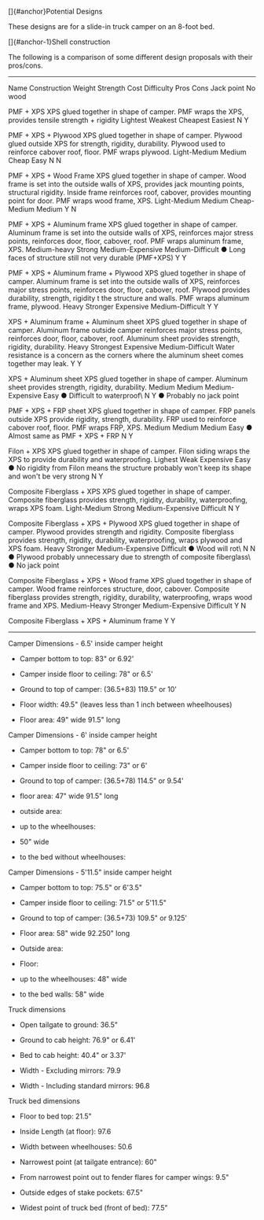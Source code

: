<!-- START doctoc generated TOC please keep comment here to allow auto update -->
<!-- DON'T EDIT THIS SECTION, INSTEAD RE-RUN doctoc TO UPDATE -->

<p align="center">

</p>

<!-- END doctoc generated TOC please keep comment here to allow auto update -->

[]{#anchor}Potential Designs

These designs are for a slide-in truck camper on an 8-foot bed.

[]{#anchor-1}Shell construction

The following is a comparison of some different design proposals with
their pros/cons.

  --------------------------------------------- ---------------------------------------------------------------------------------------------------------------------------------------------------------------------------------------------------------------------------------------------------------------------------------- -------------- ----------- ------------------ ------------------ ------ ----------------------------------------------------------------------------------------------------- ------------ ---------
  Name                                          Construction                                                                                                                                                                                                                                                                       Weight         Strength    Cost               Difficulty         Pros   Cons                                                                                                  Jack point   No wood

  PMF + XPS                                     XPS glued together in shape of camper. PMF wraps the XPS, provides tensile strength + rigidity                                                                                                                                                                                     Lightest       Weakest     Cheapest           Easiest                                                                                                                         N            Y

  PMF + XPS + Plywood                           XPS glued together in shape of camper. Plywood glued outside XPS for strength, rigidity, durability. Plywood used to reinforce cabover roof, floor. PMF wraps plywood.                                                                                                             Light-Medium   Medium      Cheap              Easy                                                                                                                            N            N

  PMF + XPS + Wood Frame                        XPS glued together in shape of camper. Wood frame is set into the outside walls of XPS, provides jack mounting points, structural rigidity. Inside frame reinforces roof, cabover, provides mounting point for door. PMF wraps wood frame, XPS.                                    Light-Medium   Medium      Cheap-Medium       Medium                                                                                                                          Y            N

  PMF + XPS + Aluminum frame                    XPS glued together in shape of camper. Aluminum frame is set into the outside walls of XPS, reinforces major stress points, reinforces door, floor, cabover, roof. PMF wraps aluminum frame, XPS.                                                                                  Medium-heavy   Strong      Medium-Expensive   Medium-Difficult          ● Long faces of structure still not very durable (PMF+XPS)                                            Y            Y

  PMF + XPS + Aluminum frame + Plywood          XPS glued together in shape of camper. Aluminum frame is set into the outside walls of XPS, reinforces major stress points, reinforces door, floor, cabover, roof. Plywood provides durability, strength, rigidity t the structure and walls. PMF wraps aluminum frame, plywood.   Heavy          Stronger    Expensive          Medium-Difficult                                                                                                                Y            Y

  XPS + Aluminum frame + Aluminum sheet         XPS glued together in shape of camper. Aluminum frame outside camper reinforces major stress points, reinforces door, floor, cabover, roof. Aluminum sheet provides strength, rigidity, durability.                                                                                Heavy          Strongest   Expensive          Medium-Difficult          Water resistance is a concern as the corners where the aluminum sheet comes together may leak.        Y            Y

  XPS + Aluminum sheet                          XPS glued together in shape of camper. Aluminum sheet provides strength, rigidity, durability.                                                                                                                                                                                     Medium         Medium      Medium-Expensive   Easy                      ● Difficult to waterproof\                                                                            N            Y
                                                                                                                                                                                                                                                                                                                                                                                                           ● Probably no jack point                                                                                           

  PMF + XPS + FRP sheet                         XPS glued together in shape of camper. FRP panels outside XPS provide rigidity, strength, durability. FRP used to reinforce cabover roof, floor. PMF wraps FRP, XPS.                                                                                                               Medium         Medium      Medium             Easy                      ● Almost same as PMF + XPS + FRP                                                                      N            Y

  Filon + XPS                                   XPS glued together in shape of camper. Filon siding wraps the XPS to provide durability and waterproofing.                                                                                                                                                                         Lighest        Weak        Expensive          Easy                      ● No rigidity from Filon means the structure probably won't keep its shape and won't be very strong   N            Y

  Composite Fiberglass + XPS                    XPS glued together in shape of camper. Composite fiberglass provides strength, rigidity, durability, waterproofing, wraps XPS foam.                                                                                                                                                Light-Medium   Strong      Medium-Expensive   Difficult                                                                                                                       N            Y

  Composite Fiberglass + XPS + Plywood          XPS glued together in shape of camper. Plywood provides strength and rigidity. Composite fiberglass provides strength, rigidity, durability, waterproofing, wraps plywood and XPS foam.                                                                                            Heavy          Stronger    Medium-Expensive   Difficult                 ● Wood will rot\                                                                                      N            N
                                                                                                                                                                                                                                                                                                                                                                                                           ● Plywood probably unnecessary due to strength of composite fiberglass\                                            
                                                                                                                                                                                                                                                                                                                                                                                                           ● No jack point                                                                                                    

  Composite Fiberglass + XPS + Wood frame       XPS glued together in shape of camper. Wood frame reinforces structure, door, cabover. Composite fiberglass provides strength, rigidity, durability, waterproofing, wraps wood frame and XPS.                                                                                      Medium-Heavy   Stronger    Medium-Expensive   Difficult                                                                                                                       Y            N

  Composite Fiberglass + XPS + Aluminum frame                                                                                                                                                                                                                                                                                                                                                                                                                                                                    Y            Y
  --------------------------------------------- ---------------------------------------------------------------------------------------------------------------------------------------------------------------------------------------------------------------------------------------------------------------------------------- -------------- ----------- ------------------ ------------------ ------ ----------------------------------------------------------------------------------------------------- ------------ ---------

Camper Dimensions - 6.5\' inside camper height

 - Camper bottom to top: 83\" or 6.92\'

 - Camper inside floor to ceiling: 78\" or 6.5\'

 - Ground to top of camper: (36.5+83) 119.5\" or 10\'

 - Floor width: 49.5\" (leaves less than 1 inch between wheelhouses)

 - Floor area: 49\" wide 91.5\" long

Camper Dimensions - 6\' inside camper height

 - Camper bottom to top: 78\" or 6.5\'

 - Camper inside floor to ceiling: 73\" or 6\'

 - Ground to top of camper: (36.5+78) 114.5\" or 9.54\'

 - floor area: 47\" wide 91.5\" long

 - outside area:

 - up to the wheelhouses:

 - 50\" wide

 - to the bed without wheelhouses:

Camper Dimensions - 5'11.5" inside camper height

 - Camper bottom to top: 75.5\" or 6'3.5"

 - Camper inside floor to ceiling: 71.5\" or 5'11.5"

 - Ground to top of camper: (36.5+73) 109.5" or 9.125'

 - Floor area: 58\" wide 92.250\" long

 - Outside area:

 - Floor:

 - up to the wheelhouses: 48\" wide

 - to the bed walls: 58" wide

Truck dimensions

 - Open tailgate to ground: 36.5\"

 - Ground to cab height: 76.9\" or 6.41\'

 - Bed to cab height: 40.4\" or 3.37\'

 - Width - Excluding mirrors: 79.9

 - Width - Including standard mirrors: 96.8

Truck bed dimensions

 - Floor to bed top: 21.5\"

 - Inside Length (at floor): 97.6

 - Width between wheelhouses: 50.6

 - Narrowest point (at tailgate entrance): 60\"

 - From narrowest point out to fender flares for camper wings: 9.5\"

 - Outside edges of stake pockets: 67.5\"

 - Widest point of truck bed (front of bed): 77.5"
